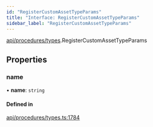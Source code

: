 ```yaml
---
id: "RegisterCustomAssetTypeParams"
title: "Interface: RegisterCustomAssetTypeParams"
sidebar_label: "RegisterCustomAssetTypeParams"
---
```


[api/procedures/types](../../../../../modules/API/Procedures/Types/Types.md).RegisterCustomAssetTypeParams

## Properties

### name

• **name**: `string`

#### Defined in

[api/procedures/types.ts:1784](https://github.com/PolymeshAssociation/polymesh-sdk/blob/995f17653/src/api/procedures/types.ts#L1784)
